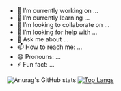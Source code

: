 - 🔭 I’m currently working on ...
- 🌱 I’m currently learning ...
- 👯 I’m looking to collaborate on ...
- 🤔 I’m looking for help with ...
- 💬 Ask me about ...
- 📫 How to reach me: ...
- 😄 Pronouns: ...
- ⚡ Fun fact: ...

![Anurag's GitHub stats](https://github-readme-stats.vercel.app/api?username=taouraghti&show_icons=true&theme=radical)
[![Top Langs](https://github-readme-stats.vercel.app/api/top-langs/?username=taouraghti&show_icons=true&theme=radical)](https://github.com/anuraghazra/github-readme-stats)

